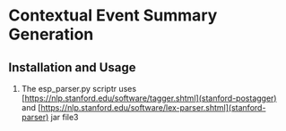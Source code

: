 # Contextual Event Summary Generation

## Installation and Usage
  1. The esp_parser.py scriptr uses [https://nlp.stanford.edu/software/tagger.shtml](stanford-postagger) and [https://nlp.stanford.edu/software/lex-parser.shtml](stanford-parser) jar file3
